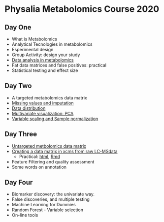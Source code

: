 # Physalia Metabolomics Course 2020

## Day One

* What is Metabolomics
* Analytical Tecnologies in metabolomics
* Esperimental design
* Group Activity: design your study
* [Data analysis in metabolomics](Day1/Metabolomics_data_matrix.html)
* Fat data matrices and false positives: practical
* Statistical testing and effect size

## Day Two

* A targeted metabolomics data matrix
* [Missing values and imputation](Day2/MissingValues.html)
* [Data distribution](Day2/Variable_distribution.html)
* [Multivariate visualization: PCA](Day2/PCA.html)
* [Variable scaling and Sample normalization](Day2/Scaling_and_normalization.html)


## Day Three

* [Untargeted metbolomics data matrix](Day3/Untargeted_metabolomics_DM.html)
* [Creating a data matrix in xcms from raw LC-MSdata](Day3/from_rawdata_to_DM.html)
  * Practical: [html](Day3/faahko.html), [Rmd](Day3/faahko.Rmd)
* Feature Filtering and quality assessment
* Some words on annotation

## Day Four

* Biomarker discovery: the univariate way.
* False discoveries, and multiple testing
* Machine Learning for Dummies
* Random Forest - Variable selection
* On-line tools 



